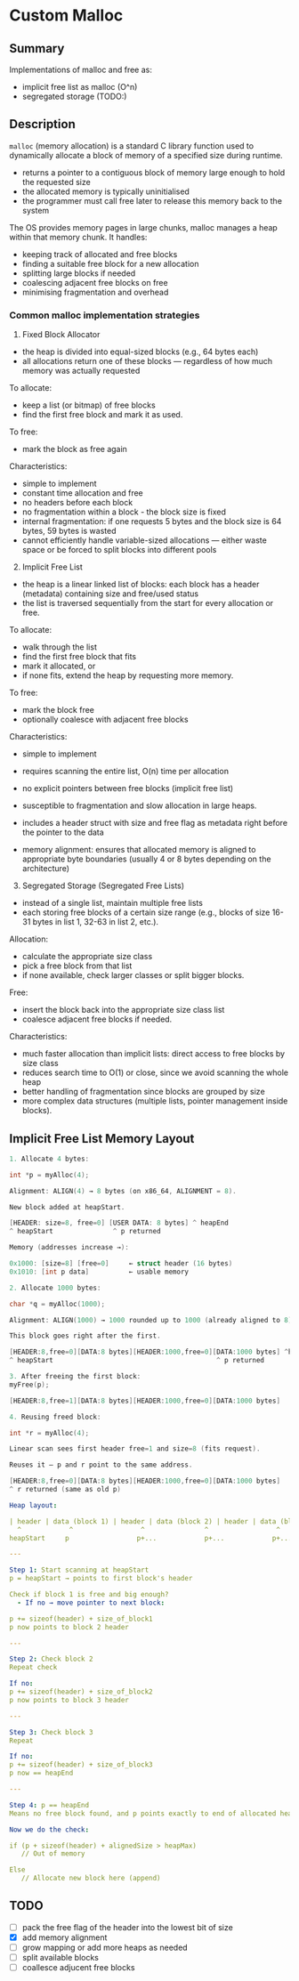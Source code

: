 # Custom Malloc

## Summary

Implementations of malloc and free as:
- implicit free list as malloc (O^n)
- segregated storage (TODO:)
  
## Description

`malloc` (memory allocation) is a standard C library function used to dynamically allocate a block of memory of a specified size during runtime.

- returns a pointer to a contiguous block of memory large enough to hold the requested size
- the allocated memory is typically uninitialised
- the programmer must call free later to release this memory back to the system

The OS provides memory pages in large chunks, malloc manages a heap within that memory chunk. It handles:
- keeping track of allocated and free blocks
- finding a suitable free block for a new allocation
- splitting large blocks if needed
- coalescing adjacent free blocks on free
- minimising fragmentation and overhead

### Common malloc implementation strategies

1. Fixed Block Allocator
- the heap is divided into equal-sized blocks (e.g., 64 bytes each)
- all allocations return one of these blocks — regardless of how much memory was actually requested

To allocate:
- keep a list (or bitmap) of free blocks
- find the first free block and mark it as used.

To free:
- mark the block as free again
  
Characteristics:
- simple to implement
- constant time allocation and free
- no headers before each block
- no fragmentation within a block - the block size is fixed
- internal fragmentation: if one requests 5 bytes and the block size is 64 bytes, 59 bytes is wasted
- cannot efficiently handle variable-sized allocations — either waste space or be forced to split blocks into different pools

2. Implicit Free List
- the heap is a linear linked list of blocks: each block has a header (metadata) containing size and free/used status
- the list is traversed sequentially from the start for every allocation or free.

To allocate:
- walk through the list
- find the first free block that fits
- mark it allocated, or
- if none fits, extend the heap by requesting more memory.

To free:
- mark the block free
- optionally coalesce with adjacent free blocks

Characteristics:
- simple to implement
- requires scanning the entire list, O(n) time per allocation
- no explicit pointers between free blocks (implicit free list)
- susceptible to fragmentation and slow allocation in large heaps.

- includes a header struct with size and free flag as metadata right before the pointer to the data
- memory alignment: ensures that allocated memory is aligned to appropriate byte boundaries (usually 4 or 8 bytes depending on the architecture)

3. Segregated Storage (Segregated Free Lists)
- instead of a single list, maintain multiple free lists
- each storing free blocks of a certain size range (e.g., blocks of size 16-31 bytes in list 1, 32-63 in list 2, etc.).

Allocation:
- calculate the appropriate size class
- pick a free block from that list
- if none available, check larger classes or split bigger blocks.

Free:
- insert the block back into the appropriate size class list
- coalesce adjacent free blocks if needed.

Characteristics:
- much faster allocation than implicit lists: direct access to free blocks by size class
- reduces search time to O(1) or close, since we avoid scanning the whole heap
- better handling of fragmentation since blocks are grouped by size
- more complex data structures (multiple lists, pointer management inside blocks).

## Implicit Free List Memory Layout

```c
1. Allocate 4 bytes:

int *p = myAlloc(4);

Alignment: ALIGN(4) → 8 bytes (on x86_64, ALIGNMENT = 8).

New block added at heapStart.

[HEADER: size=8, free=0] [USER DATA: 8 bytes] ^ heapEnd
^ heapStart               ^ p returned

Memory (addresses increase →):

0x1000: [size=8] [free=0]     ← struct header (16 bytes)
0x1010: [int p data]          ← usable memory

2. Allocate 1000 bytes:

char *q = myAlloc(1000);

Alignment: ALIGN(1000) → 1000 rounded up to 1000 (already aligned to 8).

This block goes right after the first.

[HEADER:8,free=0][DATA:8 bytes][HEADER:1000,free=0][DATA:1000 bytes] ^heapEnd
^ heapStart                                         ^ p returned

3. After freeing the first block:
myFree(p);

[HEADER:8,free=1][DATA:8 bytes][HEADER:1000,free=0][DATA:1000 bytes]

4. Reusing freed block:

int *r = myAlloc(4);

Linear scan sees first header free=1 and size=8 (fits request).

Reuses it — p and r point to the same address.

[HEADER:8,free=0][DATA:8 bytes][HEADER:1000,free=0][DATA:1000 bytes]
^ r returned (same as old p)

```

```yaml
Heap layout:

| header | data (block 1) | header | data (block 2) | header | data (block 3) | ... | heapEnd | free space (heapMax)
  ^            ^                 ^               ^                 ^                    ^
heapStart     p                 p+...            p+...            p+...               heapEnd                heapMax

---

Step 1: Start scanning at heapStart
p = heapStart → points to first block's header

Check if block 1 is free and big enough?
  - If no → move pointer to next block:

p += sizeof(header) + size_of_block1
p now points to block 2 header

---

Step 2: Check block 2
Repeat check

If no:
p += sizeof(header) + size_of_block2
p now points to block 3 header

---

Step 3: Check block 3
Repeat

If no:
p += sizeof(header) + size_of_block3
p now == heapEnd

---

Step 4: p == heapEnd
Means no free block found, and p points exactly to end of allocated heap.

Now we do the check:

if (p + sizeof(header) + alignedSize > heapMax)
   // Out of memory

Else
   // Allocate new block here (append)
```

  
## TODO

- [ ] pack the free flag of the header into the lowest bit of size
- [X] add memory alignment
- [ ] grow mapping or add more heaps as needed
- [ ] split available blocks
- [ ] coallesce adjucent free blocks